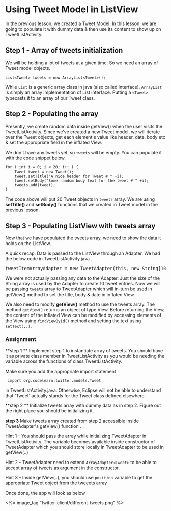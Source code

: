# Using Tweet Model in ListView

In the previous lesson, we created a Tweet Model. In this lesson, we are going to populate it with dummy data & then use its content to show up on TweetListActivity. 

## Step 1 - Array of tweets initialization 

We will be holding a lot of tweets at a given time. So we need an array of Tweet model objects. 

	List<Tweet> tweets = new ArrayList<Tweet>();

While `List` is a generic array class in java (also called interface), `ArrayList` is simply an array implementation of List interface. Putting a `<Tweet>` typecasts it to an array of our Tweet class.

## Step 2 - Populating the array 

Presently, we create random data inside getView() when the user visits the TweetListActivity. Since we've created a new Tweet model, we will iterate over the Tweet objects, get each element's value like header, date, body etc & set the appropriate field in the inflated View. 

We don't have any tweets yet, so `tweets` will be empty. You can populate it with the code snippet below.

    for ( int i = 0; i < 20; i++ ) {
		Tweet tweet = new Tweet();
		tweet.setTitle("A nice header for Tweet # " +i);
		tweet.setBody("Some random body text for the tweet # " +i);
		tweets.add(tweet);
	}

The code above will put 20 Tweet objects in `tweets` array. We are using **setTitle()** and **setBody()** functions that we created in Tweet model in the previous lesson.

## Step 3 - Populating ListView with tweets array

Now that we have populated the tweets array, we need to show the data it holds on the ListView. 

A quick recap. Data is passed to the ListView through an Adapter. We had the below code in TweetListActivity.java .

<pre>tweetItemArrayAdapter = new TweetAdapter(this, new String[10]);</pre>

We were not actually passing any data to the Adapter. Just the size of the String array is used by the Adapter to create 10 tweet entries. Now we will be passing `tweets` array to TweetAdapter which will in-turn be used in getView() method to set the title, body & date in inflated View.

We also need to modify **getView()** method to use the tweets array. The method `getView()` returns an object of type View. Before returning the View, the content of the inflated View can be modified by accessing elements of the View using `findViewById()` method and setting the text using `setText(..)`. 


### Assignment

**step 1 ** 
Implement step 1 to instantiate array of tweets. You should have it as private class member in TweetListActivity as you would be needing the variable across the functions of class TweetListActivity. 

Make sure you add the appropriate import statement

     import org.codelearn.twitter.models.Tweet 

in TweetListActivity.java. Otherwise, Eclipse will not be able to understand that 'Tweet' actually stands for the Tweet class defined elsewhere.

**step 2 **
Initialize tweets array with dummy data as in step 2. Figure out the right place you should be initializing it.


**step 3**
Make tweets array created from step 2 accessible inside TweetAdapter's getView() function . 

Hint 1 - You should pass the array while initializing TweetAdapter in TweetListActivity. The variable becomes available inside constructor of TweetAdapter which you should store locally in TweetAdapter to be used in getView(..)

Hint 2 - TweetAdapter need to extend `ArrayAdapter<Tweet>` to be able to accept array of tweets as argument in the constructor.

Hint 3 - Inside getView(..), you should use `position` variable to get the appropriate Tweet object from the tweeets array

Once done, the app will look as below

<%= image_tag "twitter-client/different-tweets.png" %>
